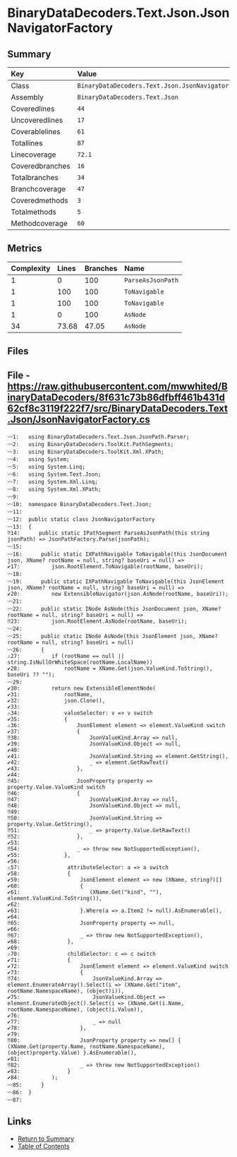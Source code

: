 ﻿# BinaryDataDecoders.Text.Json.JsonNavigatorFactory

## Summary

| Key             | Value                                               |
| :-------------- | :-------------------------------------------------- |
| Class           | `BinaryDataDecoders.Text.Json.JsonNavigatorFactory` |
| Assembly        | `BinaryDataDecoders.Text.Json`                      |
| Coveredlines    | `44`                                                |
| Uncoveredlines  | `17`                                                |
| Coverablelines  | `61`                                                |
| Totallines      | `87`                                                |
| Linecoverage    | `72.1`                                              |
| Coveredbranches | `16`                                                |
| Totalbranches   | `34`                                                |
| Branchcoverage  | `47`                                                |
| Coveredmethods  | `3`                                                 |
| Totalmethods    | `5`                                                 |
| Methodcoverage  | `60`                                                |

## Metrics

| Complexity | Lines | Branches | Name              |
| :--------- | :---- | :------- | :---------------- |
| 1          | 0     | 100      | `ParseAsJsonPath` |
| 1          | 100   | 100      | `ToNavigable`     |
| 1          | 100   | 100      | `ToNavigable`     |
| 1          | 0     | 100      | `AsNode`          |
| 34         | 73.68 | 47.05    | `AsNode`          |

## Files

## File - https://raw.githubusercontent.com/mwwhited/BinaryDataDecoders/8f631c73b86dfbff461b431d62cf8c3119f222f7/src/BinaryDataDecoders.Text.Json/JsonNavigatorFactory.cs

```CSharp
〰1:   using BinaryDataDecoders.Text.Json.JsonPath.Parser;
〰2:   using BinaryDataDecoders.ToolKit.PathSegments;
〰3:   using BinaryDataDecoders.ToolKit.Xml.XPath;
〰4:   using System;
〰5:   using System.Linq;
〰6:   using System.Text.Json;
〰7:   using System.Xml.Linq;
〰8:   using System.Xml.XPath;
〰9:   
〰10:  namespace BinaryDataDecoders.Text.Json;
〰11:  
〰12:  public static class JsonNavigatorFactory
〰13:  {
‼14:      public static IPathSegment ParseAsJsonPath(this string jsonPath) => JsonPathFactory.Parse(jsonPath);
〰15:  
〰16:      public static IXPathNavigable ToNavigable(this JsonDocument json, XName? rootName = null, string? baseUri = null) =>
✔17:          json.RootElement.ToNavigable(rootName, baseUri);
〰18:  
〰19:      public static IXPathNavigable ToNavigable(this JsonElement json, XName? rootName = null, string? baseUri = null) =>
✔20:          new ExtensibleNavigator(json.AsNode(rootName, baseUri));
〰21:  
〰22:      public static INode AsNode(this JsonDocument json, XName? rootName = null, string? baseUri = null) =>
‼23:          json.RootElement.AsNode(rootName, baseUri);
〰24:  
〰25:      public static INode AsNode(this JsonElement json, XName? rootName = null, string? baseUri = null)
〰26:      {
⚠27:          if (rootName == null || string.IsNullOrWhiteSpace(rootName.LocalName))
✔28:              rootName = XName.Get(json.ValueKind.ToString(), baseUri ?? "");
〰29:  
✔30:          return new ExtensibleElementNode(
✔31:              rootName,
✔32:              json.Clone(),
✔33:  
⚠34:              valueSelector: v => v switch
✔35:              {
⚠36:                  JsonElement element => element.ValueKind switch
✔37:                  {
‼38:                      JsonValueKind.Array => null,
✔39:                      JsonValueKind.Object => null,
✔40:  
✔41:                      JsonValueKind.String => element.GetString(),
✔42:                      _ => element.GetRawText()
✔43:                  },
✔44:  
‼45:                  JsonProperty property => property.Value.ValueKind switch
‼46:                  {
‼47:                      JsonValueKind.Array => null,
‼48:                      JsonValueKind.Object => null,
‼49:  
‼50:                      JsonValueKind.String => property.Value.GetString(),
‼51:                      _ => property.Value.GetRawText()
‼52:                  },
✔53:  
‼54:                  _ => throw new NotSupportedException(),
✔55:              },
✔56:  
⚠57:               attributeSelector: a => a switch
✔58:               {
✔59:                   JsonElement element => new (XName, string?)[]
✔60:                   {
✔61:                      (XName.Get("kind", ""), element.ValueKind.ToString()),
✔62:  
✔63:                   }.Where(a => a.Item2 != null).AsEnumerable(),
✔64:  
‼65:                   JsonProperty property => null,
✔66:  
‼67:                   _ => throw new NotSupportedException(),
✔68:               },
✔69:  
⚠70:               childSelector: c => c switch
✔71:               {
✔72:                   JsonElement element => element.ValueKind switch
✔73:                   {
‼74:                       JsonValueKind.Array => element.EnumerateArray().Select(i => (XName.Get("item", rootName.NamespaceName), (object)i)),
✔75:                       JsonValueKind.Object => element.EnumerateObject().Select(i => (XName.Get(i.Name, rootName.NamespaceName), (object)i.Value)),
✔76:  
✔77:                       _ => null
✔78:                   },
✔79:  
‼80:                   JsonProperty property => new[] { (XName.Get(property.Name, rootName.NamespaceName), (object)property.Value) }.AsEnumerable(),
✔81:  
‼82:                   _ => throw new NotSupportedException()
✔83:               }
✔84:          );
〰85:      }
〰86:  }
〰87:  
```

## Links

* [Return to Summary](Summary.md)
* [Table of Contents](../TOC.md)

